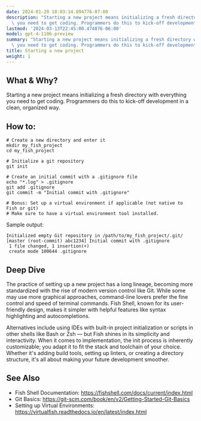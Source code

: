 ```yaml
---
date: 2024-01-20 18:03:14.094776-07:00
description: "Starting a new project means initializing a fresh directory with everything\
  \ you need to get coding. Programmers do this to kick-off development in a\u2026"
lastmod: '2024-03-13T22:45:00.474876-06:00'
model: gpt-4-1106-preview
summary: "Starting a new project means initializing a fresh directory with everything\
  \ you need to get coding. Programmers do this to kick-off development in a\u2026"
title: Starting a new project
weight: 1
---
```


## What & Why?
Starting a new project means initializing a fresh directory with everything you need to get coding. Programmers do this to kick-off development in a clean, organized way.

## How to:
```fish
# Create a new directory and enter it
mkdir my_fish_project
cd my_fish_project

# Initialize a git repository
git init

# Create an initial commit with a .gitignore file
echo "*.log" > .gitignore
git add .gitignore
git commit -m "Initial commit with .gitignore"

# Bonus: Set up a virtual environment if applicable (not native to Fish or git)
# Make sure to have a virtual environment tool installed.
```
Sample output:
```
Initialized empty Git repository in /path/to/my_fish_project/.git/
[master (root-commit) abc1234] Initial commit with .gitignore
 1 file changed, 1 insertion(+)
 create mode 100644 .gitignore
```

## Deep Dive
The practice of setting up a new project has a long lineage, becoming more standardized with the rise of modern version control like Git. While some may use more graphical approaches, command-line lovers prefer the fine control and speed of terminal commands. Fish Shell, known for its user-friendly design, makes it simpler with helpful features like syntax highlighting and autocompletions.

Alternatives include using IDEs with built-in project initialization or scripts in other shells like Bash or Zsh — but Fish shines in its simplicity and interactivity. When it comes to implementation, the init process is inherently customizable; you adapt it to fit the stack and toolchain of your choice. Whether it's adding build tools, setting up linters, or creating a directory structure, it's all about making your future development smoother.

## See Also
- Fish Shell Documentation: https://fishshell.com/docs/current/index.html
- Git Basics: https://git-scm.com/book/en/v2/Getting-Started-Git-Basics
- Setting up Virtual Environments: https://virtualfish.readthedocs.io/en/latest/index.html
